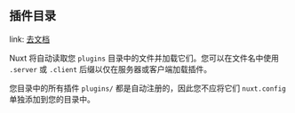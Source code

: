 ## 插件目录

link: [去文档](https://v3.nuxtjs.org/guide/directory-structure/plugins)

Nuxt 将自动读取您 `plugins` 目录中的文件并加载它们。您可以在文件名中使用 `.server` 或 `.client` 后缀以仅在服务器或客户端加载插件。

您目录中的所有插件 `plugins/` 都是自动注册的，因此您不应将它们 `nuxt.config` 单独添加到您的目录中。
